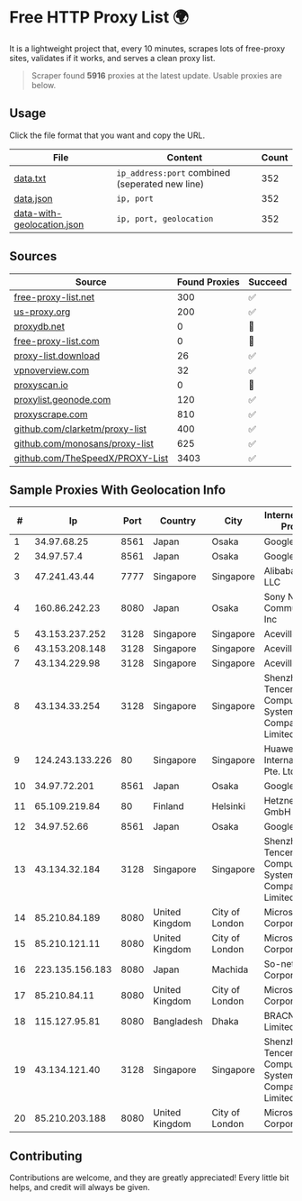 
# Free HTTP Proxy List 🌍

It is a lightweight project that, every 10 minutes, scrapes lots of free-proxy sites, validates if it works, and serves a clean proxy list.


> Scraper found **5916** proxies at the latest update. Usable proxies are below.

## Usage

Click the file format that you want and copy the URL.


|File|Content|Count|
|----|-------|-----|
|[data.txt](https://raw.githubusercontent.com/themiralay/Proxy-List-World/master/data.txt)|`ip_address:port` combined (seperated new line)|352|
|[data.json](https://raw.githubusercontent.com/themiralay/Proxy-List-World/master/data.json)|`ip, port`|352|
|[data-with-geolocation.json](https://raw.githubusercontent.com/themiralay/Proxy-List-World/master/data-with-geolocation.json)|`ip, port, geolocation`|352|

## Sources

|Source|Found Proxies|Succeed|
|------|-------------|-------|
|[free-proxy-list.net](https://free-proxy-list.net)|300|✅|
|[us-proxy.org](https://www.us-proxy.org)|200|✅|
|[proxydb.net](http://proxydb.net)|0|🚫|
|[free-proxy-list.com](https://free-proxy-list.com/?page=&port=&type%5B%5D=http&type%5B%5D=https&up_time=0&search=Search)|0|🚫|
|[proxy-list.download](https://www.proxy-list.download/HTTP)|26|✅|
|[vpnoverview.com](https://vpnoverview.com/privacy/anonymous-browsing/free-proxy-servers)|32|✅|
|[proxyscan.io](https://www.proxyscan.io)|0|🚫|
|[proxylist.geonode.com](https://proxylist.geonode.com/api/proxy-list?limit=300&page=1&sort_by=lastChecked&sort_type=desc&protocols=http,https)|120|✅|
|[proxyscrape.com](https://api.proxyscrape.com/v2/?request=displayproxies&protocol=http&timeout=10000&country=all&ssl=all&anonymity=all)|810|✅|
|[github.com/clarketm/proxy-list](https://raw.githubusercontent.com/clarketm/proxy-list/master/proxy-list-raw.txt)|400|✅|
|[github.com/monosans/proxy-list](https://raw.githubusercontent.com/monosans/proxy-list/main/proxies/http.txt)|625|✅|
|[github.com/TheSpeedX/PROXY-List](https://raw.githubusercontent.com/TheSpeedX/PROXY-List/master/http.txt)|3403|✅|


## Sample Proxies With Geolocation Info

|#|Ip|Port|Country|City|Internet Service Provider|
|-|--|----|-------|----|-------------------------|
|1|34.97.68.25|8561|Japan|Osaka|Google LLC|
|2|34.97.57.4|8561|Japan|Osaka|Google LLC|
|3|47.241.43.44|7777|Singapore|Singapore|Alibaba Cloud LLC|
|4|160.86.242.23|8080|Japan|Osaka|Sony Network Communications Inc|
|5|43.153.237.252|3128|Singapore|Singapore|Aceville Pte.ltd|
|6|43.153.208.148|3128|Singapore|Singapore|Aceville Pte.ltd|
|7|43.134.229.98|3128|Singapore|Singapore|Aceville Pte.ltd|
|8|43.134.33.254|3128|Singapore|Singapore|Shenzhen Tencent Computer Systems Company Limited|
|9|124.243.133.226|80|Singapore|Singapore|Huawei International Pte. Ltd.|
|10|34.97.72.201|8561|Japan|Osaka|Google LLC|
|11|65.109.219.84|80|Finland|Helsinki|Hetzner Online GmbH|
|12|34.97.52.66|8561|Japan|Osaka|Google LLC|
|13|43.134.32.184|3128|Singapore|Singapore|Shenzhen Tencent Computer Systems Company Limited|
|14|85.210.84.189|8080|United Kingdom|City of London|Microsoft Corporation|
|15|85.210.121.11|8080|United Kingdom|City of London|Microsoft Corporation|
|16|223.135.156.183|8080|Japan|Machida|So-net Corporation|
|17|85.210.84.11|8080|United Kingdom|City of London|Microsoft Corporation|
|18|115.127.95.81|8080|Bangladesh|Dhaka|BRACNet Limited|
|19|43.134.121.40|3128|Singapore|Singapore|Shenzhen Tencent Computer Systems Company Limited|
|20|85.210.203.188|8080|United Kingdom|City of London|Microsoft Corporation|



## Contributing

Contributions are welcome, and they are greatly appreciated! Every
little bit helps, and credit will always be given.

